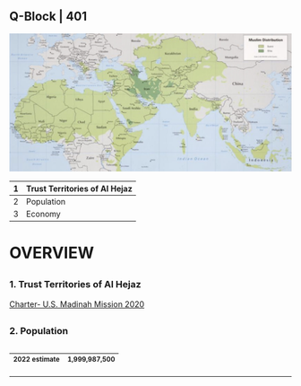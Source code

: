 ## Q-Block | 401

![Alt text](FD156DBB-1ADF-4850-8966-C65566811B56.jpeg)


| 1 | Trust Territories of Al Hejaz |
|---|---|
| 2 | Population |
| 3 | Economy |



##
# OVERVIEW 
##



### 1. Trust Territories of Al Hejaz

[Charter- U.S. Madinah Mission 2020](https://github.com/Alghuti-Portfolio/QBlock_401/blob/b1ea5a0b9795e8bc39053fba83e722d9cab6c927/2020_HomeCharter5047.pdf)


##

### 2. Population 
##



| <sup> 2022 estimate </sup> | <sup> 1,999,987,500 </sup> |
|---|---|
___

